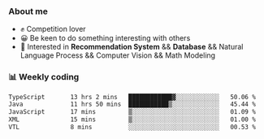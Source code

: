 ### About me

- ✊ Competition lover
- 😀 Be keen to do something interesting with others
- 🎈 Interested in **Recommendation System** && **Database** && Natural Language Process && Computer Vision && Math Modeling


### 📊 Weekly coding
<!--START_SECTION:waka-->

```txt
TypeScript       13 hrs 2 mins   ████████████▓░░░░░░░░░░░░   50.06 %
Java             11 hrs 50 mins  ███████████▒░░░░░░░░░░░░░   45.44 %
JavaScript       17 mins         ▒░░░░░░░░░░░░░░░░░░░░░░░░   01.09 %
XML              15 mins         ▒░░░░░░░░░░░░░░░░░░░░░░░░   01.00 %
VTL              8 mins          ░░░░░░░░░░░░░░░░░░░░░░░░░   00.53 %
```

<!--END_SECTION:waka-->
